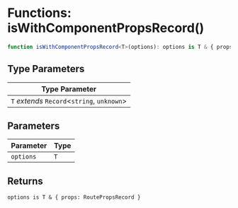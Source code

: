 # Functions: isWithComponentPropsRecord()

```ts
function isWithComponentPropsRecord<T>(options): options is T & { props: RoutePropsRecord };
```

## Type Parameters

| Type Parameter |
| ------ |
| `T` *extends* `Record`\<`string`, `unknown`\> |

## Parameters

| Parameter | Type |
| ------ | ------ |
| `options` | `T` |

## Returns

`options is T & { props: RoutePropsRecord }`
